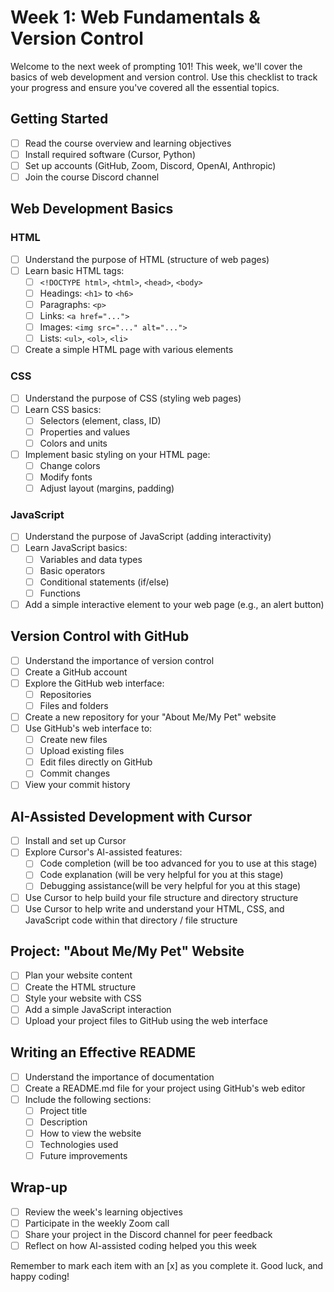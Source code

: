 
# Week 1: Web Fundamentals & Version Control

Welcome to the next week of prompting 101! This week, we'll cover the basics of web development and version control. Use this checklist to track your progress and ensure you've covered all the essential topics.

## Getting Started
- [ ] Read the course overview and learning objectives
- [ ] Install required software (Cursor, Python)
- [ ] Set up accounts (GitHub, Zoom, Discord, OpenAI, Anthropic)
- [ ] Join the course Discord channel

## Web Development Basics
### HTML
- [ ] Understand the purpose of HTML (structure of web pages)
- [ ] Learn basic HTML tags:
  - [ ] `<!DOCTYPE html>`, `<html>`, `<head>`, `<body>`
  - [ ] Headings: `<h1>` to `<h6>`
  - [ ] Paragraphs: `<p>`
  - [ ] Links: `<a href="...">`
  - [ ] Images: `<img src="..." alt="...">`
  - [ ] Lists: `<ul>`, `<ol>`, `<li>`
- [ ] Create a simple HTML page with various elements

### CSS
- [ ] Understand the purpose of CSS (styling web pages)
- [ ] Learn CSS basics:
  - [ ] Selectors (element, class, ID)
  - [ ] Properties and values
  - [ ] Colors and units
- [ ] Implement basic styling on your HTML page:
  - [ ] Change colors
  - [ ] Modify fonts
  - [ ] Adjust layout (margins, padding)

### JavaScript
- [ ] Understand the purpose of JavaScript (adding interactivity)
- [ ] Learn JavaScript basics:
  - [ ] Variables and data types
  - [ ] Basic operators
  - [ ] Conditional statements (if/else)
  - [ ] Functions
- [ ] Add a simple interactive element to your web page (e.g., an alert button)

## Version Control with GitHub
- [ ] Understand the importance of version control
- [ ] Create a GitHub account
- [ ] Explore the GitHub web interface:
  - [ ] Repositories
  - [ ] Files and folders
- [ ] Create a new repository for your "About Me/My Pet" website
- [ ] Use GitHub's web interface to:
  - [ ] Create new files
  - [ ] Upload existing files
  - [ ] Edit files directly on GitHub
  - [ ] Commit changes
- [ ] View your commit history

## AI-Assisted Development with Cursor
- [ ] Install and set up Cursor
- [ ] Explore Cursor's AI-assisted features:
  - [ ] Code completion (will be too advanced for you to use at this stage)
  - [ ] Code explanation (will be very helpful for you at this stage)
  - [ ] Debugging assistance(will be very helpful for you at this stage)
- [ ] Use Cursor to help build your file structure and directory structure
- [ ] Use Cursor to help write and understand your HTML, CSS, and JavaScript code within that directory / file structure

## Project: "About Me/My Pet" Website
- [ ] Plan your website content
- [ ] Create the HTML structure
- [ ] Style your website with CSS
- [ ] Add a simple JavaScript interaction
- [ ] Upload your project files to GitHub using the web interface

## Writing an Effective README
- [ ] Understand the importance of documentation
- [ ] Create a README.md file for your project using GitHub's web editor
- [ ] Include the following sections:
  - [ ] Project title
  - [ ] Description
  - [ ] How to view the website
  - [ ] Technologies used
  - [ ] Future improvements

## Wrap-up
- [ ] Review the week's learning objectives
- [ ] Participate in the weekly Zoom call
- [ ] Share your project in the Discord channel for peer feedback
- [ ] Reflect on how AI-assisted coding helped you this week

Remember to mark each item with an [x] as you complete it. Good luck, and happy coding!
